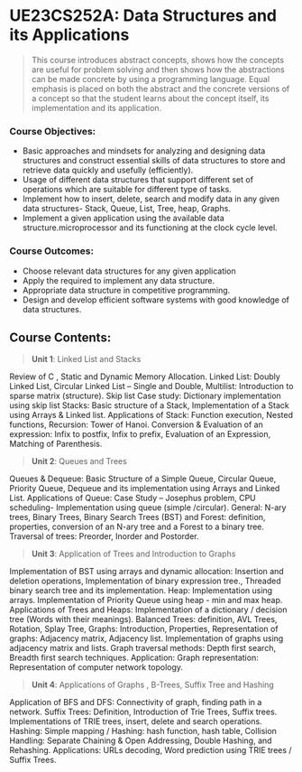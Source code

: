 # UE23CS252A: Data Structures and its Applications

> This course introduces abstract concepts, shows how the concepts are useful for problem solving and then shows how the abstractions can be made concrete by using a programming language. Equal emphasis is placed on both the abstract and the concrete versions of a concept so that the student learns about the concept itself, its implementation and its application.

### Course Objectives:

- Basic approaches and mindsets for analyzing and designing data structures and construct essential skills of data structures to store and retrieve data quickly and usefully (efficiently).
- Usage of different data structures that support different set of operations which are suitable for different type of tasks.
- Implement how to insert, delete, search and modify data in any given data structures- Stack, Queue, List, Tree, heap, Graphs.
- Implement a given application using the available data structure.microprocessor and its functioning at the clock cycle level.

### Course Outcomes:

- Choose relevant data structures for any given application
- Apply the required to implement any data structure.
- Appropriate data structure in competitive programming.
- Design and develop efficient software systems with good knowledge of data structures.

## Course Contents:

>**Unit 1**: Linked List and Stacks

Review of C , Static and Dynamic Memory Allocation. Linked List: Doubly Linked List, Circular Linked List – Single and Double, Multilist: Introduction to sparse matrix (structure). Skip list Case study: Dictionary implementation using skip list Stacks: Basic structure of a Stack, Implementation of a Stack using Arrays & Linked list. Applications of Stack: Function execution, Nested functions, Recursion: Tower of Hanoi. Conversion & Evaluation of an expression: Infix to postfix, Infix to prefix, Evaluation of an Expression, Matching of Parenthesis.

>**Unit 2**: Queues and Trees

Queues & Dequeue: Basic Structure of a Simple Queue, Circular Queue, Priority Queue, Dequeue and its implementation using Arrays and Linked List. Applications of Queue: Case Study – Josephus problem, CPU scheduling- Implementation using queue (simple /circular). General: N-ary trees, Binary Trees, Binary Search Trees (BST) and Forest: definition, properties, conversion of an N-ary tree and a Forest to a binary tree. Traversal of trees: Preorder, Inorder and Postorder.

>**Unit 3**: Application of Trees and Introduction to Graphs

Implementation of BST using arrays and dynamic allocation: Insertion and deletion operations, Implementation of binary expression tree., Threaded binary search tree and its implementation. Heap: Implementation using arrays. Implementation of Priority Queue using heap - min and max heap. Applications of Trees and Heaps: Implementation of a dictionary / decision tree (Words with their meanings). Balanced Trees: definition, AVL Trees, Rotation, Splay Tree, Graphs: Introduction, Properties, Representation of graphs: Adjacency matrix, Adjacency list. Implementation of graphs
using adjacency matrix and lists. Graph traversal methods: Depth first search, Breadth first search techniques. Application: Graph representation: Representation of computer network topology.

>**Unit 4**: Applications of Graphs , B-Trees, Suffix Tree and Hashing

Application of BFS and DFS: Connectivity of graph, finding path in a network. Suffix Trees: Definition, Introduction of Trie Trees, Suffix trees. Implementations of TRIE trees, insert, delete and search operations. Hashing: Simple mapping / Hashing: hash function, hash table, Collision Handling: Separate Chaining & Open Addressing, Double Hashing, and Rehashing. Applications: URLs decoding, Word prediction using TRIE trees / Suffix Trees.